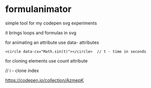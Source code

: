 # formulanimator

simple tool for my codepen svg experiments

it brings loops and formulas in svg

for animating an attribute use data- attributes

    <circle data-cx="Math.sin(t)"></circle>  // t - time in seconds
    

for cloning elements use count attribute

  <g count="3">
      <circle data-cx="Math.sin(t*i)"></circle> // i - clone index
  </g>

https://codepen.io/collection/AzmepK
